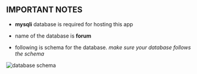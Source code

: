 ## IMPORTANT NOTES

* **mysqli** database is required for hosting this app

* name of the database is __forum__

* following is schema for the database. *make sure your database follows the schema*

![database schema](/other/fourm_db_schema.png)